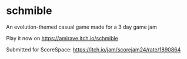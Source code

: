 # schmible
 An evolution-themed casual game made for a 3 day game jam

Play it now on https://amirave.itch.io/schmible

Submitted for ScoreSpace: https://itch.io/jam/scorejam24/rate/1890864
